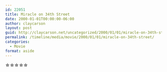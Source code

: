 ```yaml
---
id: 22051
title: Miracle on 34th Street
date: 2000-01-01T00:00:00-06:00
author: claycarson
layout: post
guid: http://claycarson.net/uncategorized/2000/01/01/miracle-on-34th-street/
permalink: /timeline/media/movie/2000/01/01/miracle-on-34th-street/
categories:
  - Movie
format: aside
---
```

<div class="media-details"></div>

<div class="media-creator"></div>

<div class="media-rating">☆☆☆☆☆</div>